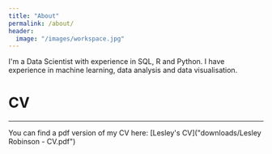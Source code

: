 ```yaml
---
title: "About"
permalink: /about/
header:
  image: "/images/workspace.jpg"
---
```


I'm a Data Scientist with experience in SQL, R and Python. I have experience in
machine learning, data analysis and data visualisation.

# CV
_____________________________________________________________________________________________
You can find a pdf version of my CV here: [Lesley's CV]("downloads/Lesley Robinson - CV.pdf")
